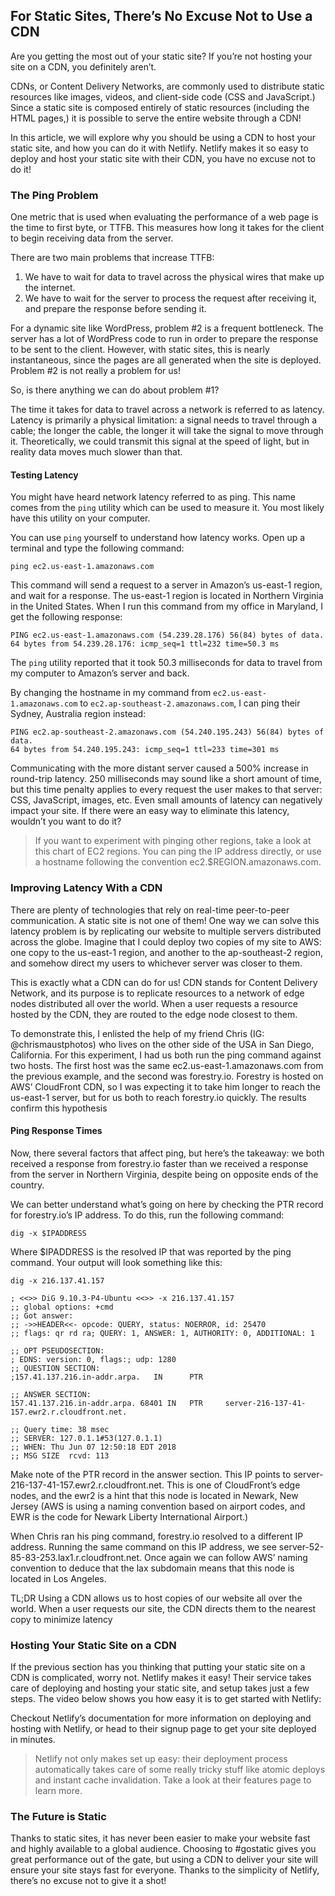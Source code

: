 ## For Static Sites, There’s No Excuse Not to Use a CDN

Are you getting the most out of your static site? If you’re not hosting your site on a CDN, you definitely aren’t.

CDNs, or Content Delivery Networks, are commonly used to distribute static resources like images, videos, and client-side code (CSS and JavaScript.) Since a static site is composed entirely of static resources (including the HTML pages,) it is possible to serve the entire website through a CDN!

In this article, we will explore why you should be using a CDN to host your static site, and how you can do it with Netlify. Netlify makes it so easy to deploy and host your static site with their CDN, you have no excuse not to do it!

### The Ping Problem

One metric that is used when evaluating the performance of a web page is the time to first byte, or TTFB. This measures how long it takes for the client to begin receiving data from the server.

There are two main problems that increase TTFB:

1. We have to wait for data to travel across the physical wires that make up the internet.
2. We have to wait for the server to process the request after receiving it, and prepare the response before sending it.

For a dynamic site like WordPress, problem #2 is a frequent bottleneck. The server has a lot of WordPress code to run in order to prepare the response to be sent to the client. However, with static sites, this is nearly instantaneous, since the pages are all generated when the site is deployed. Problem #2 is not really a problem for us!

So, is there anything we can do about problem #1?

The time it takes for data to travel across a network is referred to as latency. Latency is primarily a physical limitation: a signal needs to travel through a cable; the longer the cable, the longer it will take the signal to move through it. Theoretically, we could transmit this signal at the speed of light, but in reality data moves much slower than that.

#### Testing Latency

You might have heard network latency referred to as ping. This name comes from the ```ping``` utility which can be used to measure it. You most likely have this utility on your computer.

You can use ```ping``` yourself to understand how latency works. Open up a terminal and type the following command:

```
ping ec2.us-east-1.amazonaws.com
```

This command will send a request to a server in Amazon’s us-east-1 region, and wait for a response. The us-east-1 region is located in Northern Virginia in the United States. When I run this command from my office in Maryland, I get the following response:

```
PING ec2.us-east-1.amazonaws.com (54.239.28.176) 56(84) bytes of data. 
64 bytes from 54.239.28.176: icmp_seq=1 ttl=232 time=50.3 ms
```

The ```ping``` utility reported that it took 50.3 milliseconds for data to travel from my computer to Amazon’s server and back.

By changing the hostname in my command from ```ec2.us-east-1.amazonaws.com``` to ```ec2.ap-southeast-2.amazonaws.com```, I can ping their Sydney, Australia region instead:

```
PING ec2.ap-southeast-2.amazonaws.com (54.240.195.243) 56(84) bytes of data. 
64 bytes from 54.240.195.243: icmp_seq=1 ttl=233 time=301 ms
```

Communicating with the more distant server caused a 500% increase in round-trip latency. 250 milliseconds may sound like a short amount of time, but this time penalty applies to every request the user makes to that server: CSS, JavaScript, images, etc. Even small amounts of latency can negatively impact your site. If there were an easy way to eliminate this latency, wouldn’t you want to do it?

> If you want to experiment with pinging other regions, take a look at this chart of EC2 regions. You can ping the IP address directly, or use a hostname following the convention ec2.$REGION.amazonaws.com.
>

### Improving Latency With a CDN

There are plenty of technologies that rely on real-time peer-to-peer communication. A static site is not one of them! One way we can solve this latency problem is by replicating our website to multiple servers distributed across the globe. Imagine that I could deploy two copies of my site to AWS: one copy to the us-east-1 region, and another to the ap-southeast-2 region, and somehow direct my users to whichever server was closer to them.

This is exactly what a CDN can do for us! CDN stands for Content Delivery Network, and its purpose is to replicate resources to a network of edge nodes distributed all over the world. When a user requests a resource hosted by the CDN, they are routed to the edge node closest to them.

To demonstrate this, I enlisted the help of my friend Chris (IG: @chrismaustphotos) who lives on the other side of the USA in San Diego, California. For this experiment, I had us both run the ping command against two hosts. The first host was the same ec2.us-east-1.amazonaws.com from the previous example, and the second was forestry.io. Forestry is hosted on AWS’ CloudFront CDN, so I was expecting it to take him longer to reach the us-east-1 server, but for us both to reach forestry.io quickly. The results confirm this hypothesis

#### Ping Response Times

Now, there several factors that affect ping, but here’s the takeaway: we both received a response from forestry.io faster than we received a response from the server in Northern Virginia, despite being on opposite ends of the country.

We can better understand what’s going on here by checking the PTR record for forestry.io’s IP address. To do this, run the following command:

```
dig -x $IPADDRESS
```

Where $IPADDRESS is the resolved IP that was reported by the ping command. Your output will look something like this:

```
dig -x 216.137.41.157 

; <<>> DiG 9.10.3-P4-Ubuntu <<>> -x 216.137.41.157 
;; global options: +cmd 
;; Got answer: 
;; ->>HEADER<<- opcode: QUERY, status: NOERROR, id: 25470 
;; flags: qr rd ra; QUERY: 1, ANSWER: 1, AUTHORITY: 0, ADDITIONAL: 1 

;; OPT PSEUDOSECTION: 
; EDNS: version: 0, flags:; udp: 1280 
;; QUESTION SECTION: 
;157.41.137.216.in-addr.arpa.   IN      PTR 

;; ANSWER SECTION: 
157.41.137.216.in-addr.arpa. 68401 IN   PTR     server-216-137-41-157.ewr2.r.cloudfront.net. 

;; Query time: 38 msec 
;; SERVER: 127.0.1.1#53(127.0.1.1) 
;; WHEN: Thu Jun 07 12:50:18 EDT 2018 
;; MSG SIZE  rcvd: 113
```
Make note of the PTR record in the answer section. This IP points to server-216-137-41-157.ewr2.r.cloudfront.net. This is one of CloudFront’s edge nodes, and the ewr2 is a hint that this node is located in Newark, New Jersey (AWS is using a naming convention based on airport codes, and EWR is the code for Newark Liberty International Airport.)

When Chris ran his ping command, forestry.io resolved to a different IP address. Running the same command on this IP address, we see server-52-85-83-253.lax1.r.cloudfront.net. Once again we can follow AWS’ naming convention to deduce that the lax subdomain means that this node is located in Los Angeles.

TL;DR
Using a CDN allows us to host copies of our website all over the world. When a user requests our site, the CDN directs them to the nearest copy to minimize latency

### Hosting Your Static Site on a CDN

If the previous section has you thinking that putting your static site on a CDN is complicated, worry not. Netlify makes it easy! Their service takes care of deploying and hosting your static site, and setup takes just a few steps. The video below shows you how easy it is to get started with Netlify:

Checkout Netlify’s documentation for more information on deploying and hosting with Netlify, or head to their signup page to get your site deployed in minutes.

> Netlify not only makes set up easy: their deployment process automatically takes care of some really tricky stuff like atomic deploys and instant cache invalidation. Take a look at their features page to learn more.
>


### The Future is Static

Thanks to static sites, it has never been easier to make your website fast and highly available to a global audience. Choosing to #gostatic gives you great performance out of the gate, but using a CDN to deliver your site will ensure your site stays fast for everyone. Thanks to the simplicity of Netlify, there’s no excuse not to give it a shot!

